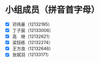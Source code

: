 # 小组成员（拼音首字母）
- [x] 邓伟豪（12132195）
- [x] 丁子宸（12133006）
- [x] 高&emsp;继（12132621）
- [x] 梁钰栋（12132274）
- [x] 王方良（12132646）
- [x] 张斌羽（12133171）
